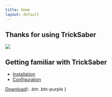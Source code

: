 ```yaml
---
title: Home
layout: default
---
```

## Thanks for using TrickSaber

![](https://github.com/images/icons/emoji/heart.png)

## Getting familiar with TrickSaber

- [Installation](Installation)
- [Configuration](Configuration)

[Download](https://github.com/ToniMacaroni/TrickSaber/releases){: .btn .btn-purple }